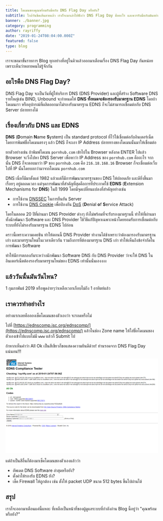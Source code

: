 ```yaml
---
title: โดเมนของคุณพร้อมรับมือกับ DNS Flag Day หรือยัง?
subtitle: ใกล้วันขีดเส้นตายแล้ว เราก็จะมาเล่าให้ฟังว่า DNS Flag Day คืออะไร และควรรับมือกับมันอย่างไร
banner: ./banner.jpg
category: programming
author: rayriffy
date: "2019-01-24T08:04:00.000Z"
featured: false
type: blog
---
```


เราจะขอมาขั้นรายการ Blog ทุกอย่างที่อยู่ในคิวแล้วออกมาเตือนเรื่อง DNS Flag Day กันหน่อยเพราะเห็นว่าหลายคนไม่รู้จักกัน

## อะไรคือ DNS Flag Day?

DNS Flag Day จะเป็นวันที่ผู้ให้บริการ DNS (DNS Provider) และผู้ที่สร้าง Software DNS รายใหญ่เช่น BIND, Unbound จะกำหนดให้ **DNS ทั้งหมดจะต้องรองรับมาตรฐาน EDNS** โดยถ้าโดเมนเรา หรืออุปกรณ์ที่ผลิตออกมาไม่รองรับมาตรฐาน EDNS ก็จะไม่สามารถเชื่อมต่อกับ DNS Server ปลายทางได้

## เรื่องเกี่ยวกับ DNS และ EDNS

**DNS** (**D**omain **N**ame **S**ystem) เป็น standard protocol ที่ไว้ใช้เชื่อมต่อกับอินเตอร์เน็ต โดยการพิมพ์ชื่อโดเมนตรงๆ แล้ว DNS ก็จะเอา IP Address ปลายทางของโดเมนนั้นมาให้เชื่อมต่อ

ยกตัวอย่างเช่น ถ้าพิมพ์โดเมน `pornhub.com` เข้าไปใน Browser หลังกด ENTER ไปแล้ว Browser จะวิ่งไปหา DNS Server เพื่อหาว่า IP Address ของ `pornhub.com` คืออะไร จากนั้น DNS ก็จะตอบมาว่า IP ของ `pornhub.com` คือ `216.18.168.16` Browser ก็จะเชื่อมต่อเว็บไปที่ IP นั้นโดยบอกว่ามาจากโดเมน `pornhub.com`

DNS เนี่ยก็มีมาตั้งแต่ 1982 แล้วแต่ก็มีการพัฒนามาตรฐานของ DNS ให้ปลอดภัย และดียิ่งขึ้นมาเรื่อยๆ อยู่ตลอดเวลา แต่จุดการพัฒนาที่สำคัญที่สุดคือการที่ประกาศใช้ **EDNS** (**E**xtension Mechanisms for **DNS**) ในปี 1999 โดยมีจุดเปลี่ยนแปลงที่สำคัญอย่างเช่น

-   การใช้งาน [DNSSEC](https://www.ietf.org/rfc/rfc4033.txt) ในการยืนยัน Server
-   การใช้งาน [DNS Cookie](https://tools.ietf.org/html/rfc7873) เพื่อป้องกัน [DoS](https://en.wikipedia.org/wiki/Denial-of-service_attack) (**D**enial **o**f **S**ervice Attack)

โดยในตลอด 20 ปีที่ผ่านมา DNS Provider ต่างๆ ยังไม่พร้อมที่จะรับรองมาตฐานนี้ ทำให้ที่ผ่านมาทั้งนักพัฒนา Software และ DNS Provider ใช้วิธีแก้ปัญหาเฉพาะหน้าโดยยอมรับการเชื่อมต่อกับระบบที่ยังไม่รองรับมาตรฐาน EDNS ไปก่อน

คราวนี้เพราะความเคยชิน ทำให้ตอนนี้ DNS Provider ทำงานได้ช้าเพราะว่าต้องมารองรับมาตรฐานเก่า และมาตรฐานใหม่ในเวลาเดียวกัน รวมถึงการที่ต้องมาตรฐาน DNS เก่า ทำให้เห็นถึงข้อจำกัดในการพัฒนา Software

ทำให้มีการตกลงกันระหว่างนักพัฒนา Software DNS กับ DNS Provider ว่าจะให้ DNS ในอินเตอร์เน็ตต้องรองรับมาตรฐานใหม่ของ EDNS เท่านั้นนั่นเองงงง

## แล้ววันนั้นมันวันไหน?

1 กุมภาพันธ์ 2019 หรือพูดง่ายๆว่าเหลือเวลาเกือบไม่ถึง 1 อาทิตย์แล้ว

## เราควรทำอย่างไร

อย่างแรกเลยคือลองเช็คโดเมนของตัวเองว่า จะรอดหรือไม่

ไปที่ [https://ednscomp.isc.org/ednscomp/](https://ednscomp.isc.org/ednscomp/) แล้วในช่อง Zone name ให้ใส่ชื่อโดเมนของตัวเองเข้าไปแบบไม่มี `www` แล้วก็ Submit ไป

ถ้าหากเห็นคำว่า All Ok เป็นสีเขียวก็ขอแสดงความยินดีด้วย! ท่านรอดจาก DNS Flag Day แน่นอน!!!

![rayriffy.com Test](./1552eafe2b.png)

แต่ถ้าเป็นสีอื่นก็ต้องมาเช็คโดเมนของตัวเองแล้วว่า

-   อัพเดต DNS Software ล่าสุดหรือยัง?
-   ตั้งค่าให้รองรับ EDNS ยัง?
-   เช็ค Firewall ให้ถูกต้อง เช่น ตั้งให้ packet UDP ขนาด 512 bytes ขึ้นไปผ่านได้

## สรุป

เราก็จะออกมาเตือนแค่นี้แหละ ที่เหลือเป็นหน้าที่ของผู้ดูแลระบบที่กำลังอ่าน Blog นี้อยู่ว่า "คุณพร้อมหรือยัง?"
